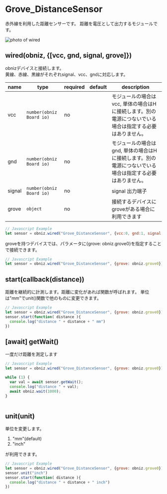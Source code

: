 # Grove_DistanceSensor
赤外線を利用した距離センサーです。
距離を電圧として出力するモジュールです。

![photo of wired](image.jpg)


## wired(obniz, {[vcc, gnd, signal, grove]})

obnizデバイスと接続します。  
黄線、赤線、黒線がそれぞれsignal、vcc、gndに対応します。  

| name   | type                     | required | default | description                                             |
|--------|--------------------------|----------|---------|---------------------------------------------------------|
| vcc    | `number(obniz Board io)` | no       | &nbsp;  | モジュールの場合はvcc, 単体の場合はHに接続します。別の電源につないでいる場合は指定する必要はありません。 |
| gnd    | `number(obniz Board io)` | no       | &nbsp;  | モジュールの場合はgnd, 単体の場合はHに接続します。別の電源につないでいる場合は指定する必要はありません。 |
| signal | `number(obniz Board io)` | no       | &nbsp;  | 	signal 出力端子                                            |
| grove  | `object`                 | no       | &nbsp;  | 接続するデバイスにgroveがある場合に利用できます                              |

```javascript
// Javascript Example
let sensor = obniz.wired("Grove_DistanceSensor", {vcc:0, gnd:1, signal:2})
```

groveを持つデバイスでは、パラメータに{grove: obniz.grove0}を指定することで接続できます。
```javascript
// Javascript Example
let sensor = obniz.wired("Grove_DistanceSensor", {grove: obniz.grove0});
```

## start(callback(distance))
距離を継続的に計測します。距離に変化があれば関数が呼ばれます。
単位は"mm"でunit()関数で他のものに変更できます。
```javascript
// Javascript Example
let sensor = obniz.wired("Grove_DistanceSensor", {grove: obniz.grove0});
sensor.start(function( distance ){
  console.log("distance " + distance + " mm")
})
```

## [await] getWait()
一度だけ距離を測定します

```javascript
// Javascript Example
let sensor = obniz.wired("Grove_DistanceSensor", {grove: obniz.grove0});

while (1) {
  var val = await sensor.getWait();
  console.log("distance " + val);
  await obniz.wait(1000);
}
    
```
    
## unit(unit)
単位を変更します。

1. "mm"(default)
2. "inch"

が利用できます。

```javascript
// Javascript Example
let sensor = obniz.wired("Grove_DistanceSensor", {grove: obniz.grove0});
sensor.unit("inch")
sensor.start(function( distance ){
  console.log("distance " + distance + " inch")
})
```